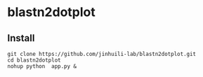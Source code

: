 # blastn2dotplot

## Install
```
git clone https://github.com/jinhuili-lab/blastn2dotplot.git
cd blastn2dotplot
nohup python  app.py &
```
